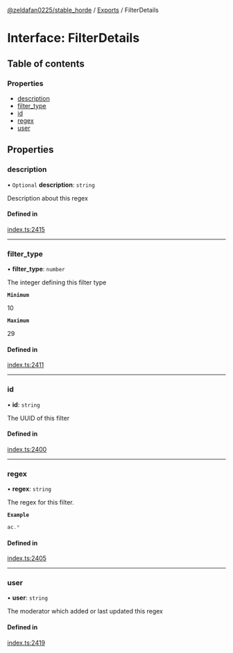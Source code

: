 [@zeldafan0225/stable_horde](../README.md) / [Exports](../modules.md) / FilterDetails

# Interface: FilterDetails

## Table of contents

### Properties

- [description](FilterDetails.md#description)
- [filter\_type](FilterDetails.md#filter_type)
- [id](FilterDetails.md#id)
- [regex](FilterDetails.md#regex)
- [user](FilterDetails.md#user)

## Properties

### description

• `Optional` **description**: `string`

Description about this regex

#### Defined in

[index.ts:2415](https://github.com/ZeldaFan0225/stable_horde/blob/da4b9dc/index.ts#L2415)

___

### filter\_type

• **filter\_type**: `number`

The integer defining this filter type

**`Minimum`**

10

**`Maximum`**

29

#### Defined in

[index.ts:2411](https://github.com/ZeldaFan0225/stable_horde/blob/da4b9dc/index.ts#L2411)

___

### id

• **id**: `string`

The UUID of this filter

#### Defined in

[index.ts:2400](https://github.com/ZeldaFan0225/stable_horde/blob/da4b9dc/index.ts#L2400)

___

### regex

• **regex**: `string`

The regex for this filter.

**`Example`**

```ts
ac.*
```

#### Defined in

[index.ts:2405](https://github.com/ZeldaFan0225/stable_horde/blob/da4b9dc/index.ts#L2405)

___

### user

• **user**: `string`

The moderator which added or last updated this regex

#### Defined in

[index.ts:2419](https://github.com/ZeldaFan0225/stable_horde/blob/da4b9dc/index.ts#L2419)
